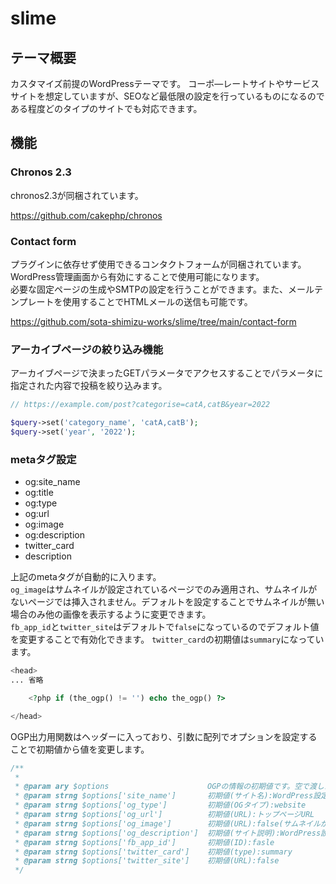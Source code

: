 # slime
## テーマ概要
カスタマイズ前提のWordPressテーマです。
コーポ―レートサイトやサービスサイトを想定していますが、SEOなど最低限の設定を行っているものになるのである程度どのタイプのサイトでも対応できます。

## 機能
### Chronos 2.3
chronos2.3が同梱されています。

https://github.com/cakephp/chronos

### Contact form
プラグインに依存せず使用できるコンタクトフォームが同梱されています。<br>
WordPress管理画面から有効にすることで使用可能になります。<br>
必要な固定ページの生成やSMTPの設定を行うことができます。また、メールテンプレートを使用することでHTMLメールの送信も可能です。

https://github.com/sota-shimizu-works/slime/tree/main/contact-form


### アーカイブページの絞り込み機能
アーカイブページで決まったGETパラメータでアクセスすることでパラメータに指定された内容で投稿を絞り込みます。
```php
// https://example.com/post?categorise=catA,catB&year=2022

$query->set('category_name', 'catA,catB');
$query->set('year', '2022');
```

### metaタグ設定
- og:site_name
- og:title
- og:type
- og:url
- og:image
- og:description
- twitter_card
- description

上記のmetaタグが自動的に入ります。<br>
``og_image``はサムネイルが設定されているページでのみ適用され、サムネイルがないページでは挿入されません。デフォルトを設定することでサムネイルが無い場合のみ他の画像を表示するように変更できます。<br>
``fb_app_id``と``twitter_site``はデフォルトで``false``になっているのでデフォルト値を変更することで有効化できます。
``twitter_card``の初期値は``summary``になっています。
```php
<head>
... 省略

    <?php if (the_ogp() != '') echo the_ogp() ?>

</head>
```
OGP出力用関数はヘッダーに入っており、引数に配列でオプションを設定することで初期値から値を変更します。<br>
```php
/**
 * 
 * @param ary $options                      OGPの情報の初期値です。空で渡した場合適当な内容が設定されます。
 * @param strng $options['site_name']       初期値(サイト名):WordPress設定サイト名
 * @param strng $options['og_type']         初期値(OGタイプ):website
 * @param strng $options['og_url']          初期値(URL):トップページURL
 * @param strng $options['og_image']        初期値(URL):false(サムネイルが無いページでは使用しないため初期値はfalse) 
 * @param strng $options['og_description']  初期値(サイト説明):WordPress設定説明文
 * @param strng $options['fb_app_id']       初期値(ID):fasle
 * @param strng $options['twitter_card']    初期値(type):summary
 * @param strng $options['twitter_site']    初期値(URL):false
 */
```